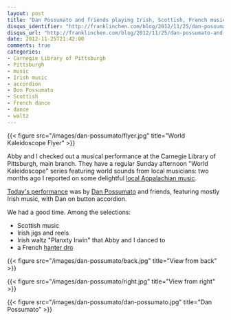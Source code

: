 ```yaml
---
layout: post
title: "Dan Possumato and friends playing Irish, Scottish, French music"
disqus_identifier: "http://franklinchen.com/blog/2012/11/25/dan-possumato-and-friends-playing-irish-scottish-french-music/"
disqus_url: "http://franklinchen.com/blog/2012/11/25/dan-possumato-and-friends-playing-irish-scottish-french-music/"
date: 2012-11-25T21:42:00
comments: true
categories: 
- Carnegie Library of Pittsburgh
- Pittsburgh
- music
- Irish music
- accordion
- Don Possumato
- Scottish
- French dance
- dance
- waltz
---
```

{{< figure src="/images/dan-possumato/flyer.jpg" title="World Kaleidoscope Flyer" >}}

Abby and I checked out a musical performance at the Carnegie Library of Pittsburgh, main branch. They have a regular Sunday afternoon "World Kaleidoscope" series featuring world sounds from local musicians: two months ago I reported on some delightful [local Appalachian music](/blog/2012/09/23/living-appalachian-music-of-southwestern-pennsylvania/).

[Today's performance](http://www.carnegielibrary.org/events/details.cfm?event_id=69116) was by [Dan Possumato](http://www.danpossumato.com) and friends, featuring mostly Irish music, with Dan on button accordion.

We had a good time. Among the selections:

- Scottish music
- Irish jigs and reels
- Irish waltz "Planxty Irwin" that Abby and I danced to
- a French [hanter dro](http://fr.wikipedia.org/wiki/Hanter-dro)

{{< figure src="/images/dan-possumato/back.jpg" title="View from back" >}}

{{< figure src="/images/dan-possumato/right.jpg" title="View from right" >}}

{{< figure src="/images/dan-possumato/dan-possumato.jpg" title="Dan Possumato" >}}
